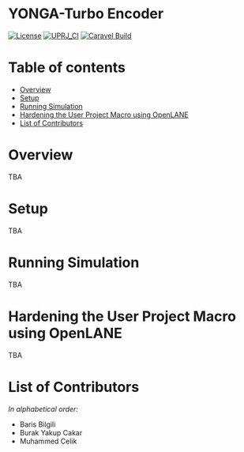 # YONGA-Turbo Encoder

[![License](https://img.shields.io/badge/License-Apache%202.0-blue.svg)](https://opensource.org/licenses/Apache-2.0) [![UPRJ_CI](https://github.com/efabless/caravel_project_example/actions/workflows/user_project_ci.yml/badge.svg)](https://github.com/efabless/caravel_project_example/actions/workflows/user_project_ci.yml) [![Caravel Build](https://github.com/efabless/caravel_project_example/actions/workflows/caravel_build.yml/badge.svg)](https://github.com/efabless/caravel_project_example/actions/workflows/caravel_build.yml)

Table of contents
=================

- [Overview](#overview)
- [Setup](#setup)
- [Running Simulation](#running-simulation)
- [Hardening the User Project Macro using OpenLANE](#hardening-the-user-project-macro-using-openlane)
- [List of Contributors](#list-of-contributors)

Overview
========

TBA

Setup
========

TBA

Running Simulation
========

TBA

Hardening the User Project Macro using OpenLANE
========

TBA

List of Contributors
=================================

*In alphabetical order:*

- Baris Bilgili
- Burak Yakup Cakar
- Muhammed Celik

